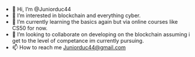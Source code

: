 - 👋 Hi, I’m @Juniorduc44
- 👀 I’m interested in blockchain and everything cyber.
- 🌱 I’m currently learning the basics again but via online courses like CS50 for now.
- 💞️ I’m looking to collaborate on developing on the blockchain assuming i get to the level of competance im currently pursuing.
- 📫 How to reach me Juniorduc44@gmail.com

<!---
Juniorduc44/Juniorduc44 is a ✨ special ✨ repository because its `README.md` (this file) appears on your GitHub profile.
You can click the Preview link to take a look at your changes.
--->

